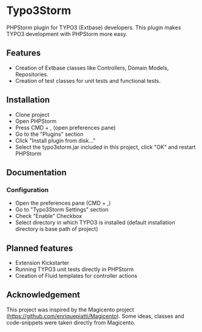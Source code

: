 Typo3Storm
==========

PHPStorm plugin for TYPO3 (Extbase) developers. This plugin makes TYPO3 development with PHPStorm more easy.

Features
--------

* Creation of Extbase classes like Controllers, Domain Models, Repositories.
* Creation of test classes for unit tests and functional tests.


Installation
------------

* Clone project
* Open PHPStorm
* Press CMD + , (open preferences pane)
* Go to the "Plugins" section
* Click "Install plugin from disk..."
* Select the typo3storm.jar included in this project, click "OK" and restart PHPStorm


Documentation
-------------

### Configuration ###

* Open the preferences pane (CMD + ,)
* Go to "Typo3Storm Settings" section
* Check "Enable" Checkbox
* Select directory in which TYPO3 is installed (default installation directory is base path of project)


Planned features
----------------

* Extension Kickstarter
* Running TYPO3 unit tests directly in PHPStorm
* Creation of Fluid templates for controller actions


Acknowledgement
---------------

This project was inspired by the Magicento project (https://github.com/enriquepiatti/Magicento). Some ideas, classes and code-snippets were taken directly from Magicento.
